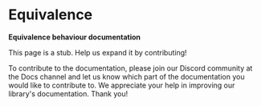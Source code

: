 # Equivalence

**Equivalence behaviour documentation**

This page is a stub. Help us expand it by contributing!

To contribute to the documentation, please join our Discord community at the Docs channel and let us know which part of the documentation you would like to contribute to. We appreciate your help in improving our library's documentation. Thank you!